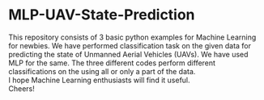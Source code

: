 # MLP-UAV-State-Prediction

This repository consists of 3 basic python examples for Machine Learning for newbies. We have performed classification task on the given data for predicting the state of Unmanned Aerial Vehicles (UAVs). We have used MLP for the same. The three different codes perform different classifications on the using all or only a part of the data. <br />
I hope Machine Learning enthusiasts will find it useful. <br />
Cheers! 
